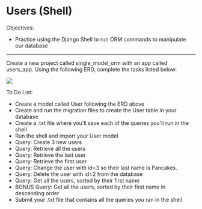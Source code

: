 <h1>Users (Shell)</h1>

<p>Objectives:</p>
<ul>
    <li>Practice using the Django Shell to run ORM commands to manipulate our database</li>
</ul>

<hr>

<p>Create a new project called single_model_orm with an app called users_app. Using the following ERD, complete the tasks listed below:</p>

<img src="https://github.com/alirabah93/Coding-Dojo/blob/master/python/django/django_orm/Users_shell/screenshots/pic.jpg"/>

<p>To Do List:</p>
<ul>
    <li>Create a model called User following the ERD above</li>
    <li>Create and run the migration files to create the User table in your database</li>
    <li>Create a .txt file where you'll save each of the queries you'll run in the shell</li>
    <li>Run the shell and import your User model</li>
    <li>Query: Create 3 new users</li>
    <li>Query: Retrieve all the users</li>
    <li>Query: Retrieve the last user</li>
    <li>Query: Retrieve the first user</li>
    <li>Query: Change the user with id=3 so their last name is Pancakes.</li>
    <li>Query: Delete the user with id=2 from the database</li>
    <li>Query: Get all the users, sorted by their first name</li>
    <li>BONUS Query: Get all the users, sorted by their first name in descending order</li>
    <li>Submit your .txt file that contains all the queries you ran in the shell</li>
</ul>
